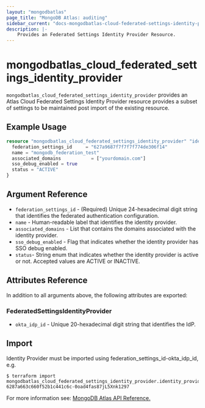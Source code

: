 ```yaml
---
layout: "mongodbatlas"
page_title: "MongoDB Atlas: auditing"
sidebar_current: "docs-mongodbatlas-cloud-federated-settings-identity-provider"
description: |-
    Provides an Federated Settings Identity Provider Resource.
---
```


# mongodbatlas_cloud_federated_settings_identity_provider

`mongodbatlas_cloud_federated_settings_identity_provider` provides an Atlas Cloud Federated Settings Identity Provider resource provides a subset of settings to be maintained post import of the existing resource.
## Example Usage

```terraform
resource "mongodbatlas_cloud_federated_settings_identity_provider" "identity_provider" {
  federation_settings_id     = "627a9687f7f7f7f774de306f14"
  name = "mongodb_federation_test"
  associated_domains           = ["yourdomain.com"]
  sso_debug_enabled = true
  status = "ACTIVE"
}
```

## Argument Reference

* `federation_settings_id` - (Required) Unique 24-hexadecimal digit string that identifies the federated authentication configuration.
* `name` - Human-readable label that identifies the identity provider.
* `associated_domains` - List that contains the domains associated with the identity provider.
* `sso_debug_enabled` - Flag that indicates whether the identity provider has SSO debug enabled.
* `status`- String enum that indicates whether the identity provider is active or not.
Accepted values are ACTIVE or INACTIVE.


## Attributes Reference

In addition to all arguments above, the following attributes are exported:


### FederatedSettingsIdentityProvider

* `okta_idp_id` - Unique 20-hexadecimal digit string that identifies the IdP.

## Import

Identity Provider must be imported using federation_settings_id-okta_idp_id, e.g.

```
$ terraform import mongodbatlas_cloud_federated_settings_identity_provider.identity_provider 6287a663c660f52b1c441c6c-0oad4fas87jL5Xnk1297
```

For more information see: [MongoDB Atlas API Reference.](https://www.mongodb.com/docs/atlas/reference/api/federation-configuration/)